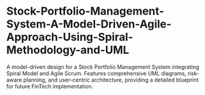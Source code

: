# Stock-Portfolio-Management-System-A-Model-Driven-Agile-Approach-Using-Spiral-Methodology-and-UML
A model-driven design for a Stock Portfolio Management System integrating Spiral Model and Agile Scrum. Features comprehensive UML diagrams, risk-aware planning, and user-centric architecture, providing a detailed blueprint for future FinTech implementation.
